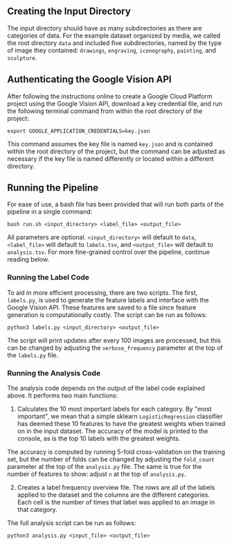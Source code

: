 ## Creating the Input Directory
The input directory should have as many subdirectories as there are categories of data. For the example dataset organized by media, we called the root directory `data` and included five subdirectories, named by the type of image they contained: `drawings`, `engraving`, `iconography`, `painting`, and `sculpture`.

## Authenticating the Google Vision API
After following the instructions online to create a Google Cloud Platform project using the Google Vision API, download a key credential file, and run the following terminal command from within the root directory of the project:
```
export GOOGLE_APPLICATION_CREDENTIALS=key.json
```
This command assumes the key file is named `key.json` and is contained within the root directory of the project, but the command can be adjusted as necessary if the key file is named differently or located within a different directory.

## Running the Pipeline
For ease of use, a bash file has been provided that will run both parts of the pipeline in a single command:
```
bash run.sh <input_directory> <label_file> <output_file>
```
All parameters are optional. `<input_directory>` will default to `data`, `<label_file>` will default to `labels.tsv`, and `<output_file>` will default to `analysis.tsv`. For more fine-grained control over the pipeline, continue reading below.

### Running the Label Code
To aid in more efficient processing, there are two scripts. The first, `labels.py`, is used to generate the feature labels and interface with the Google Vision API. These features are saved to a file since feature generation is computationally costly. The script can be run as follows:
```
python3 labels.py <input_directory> <output_file>
```
The script will print updates after every 100 images are processed, but this can be changed by adjusting the `verbose_frequency` parameter at the top of the `labels.py` file.

### Running the Analysis Code
The analysis code depends on the output of the label code explained above. It performs two main functions:

1. Calculates the 10 most important labels for each category. By "most important", we mean that a simple sklearn `LogisticRegression` classifier has deemed these 10 features to have the greatest weights when trained on in the input dataset. The accuracy of the model is printed to the console, as is the top 10 labels with the greatest weights.

The accuracy is computed by running 5-fold cross-validation on the training set, but the number of folds can be changed by adjusting the `fold_count` parameter at the top of the `analysis.py` file. The same is true for the number of features to show: adjust `n` at the top of `analysis.py`.

2. Creates a label frequency overview file. The rows are all of the labels applied to the dataset and the columns are the different categories. Each cell is the number of times that label was applied to an image in that category.

The full analysis script can be run as follows:
```
python3 analysis.py <input_file> <output_file>
```
